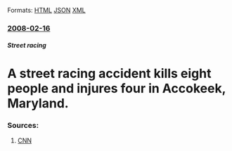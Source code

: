 
Formats: [HTML](/news/2008/02/16/a-street-racing-accident-kills-eight-people-and-injures-four-in-accokeek-maryland.html)  [JSON](/news/2008/02/16/a-street-racing-accident-kills-eight-people-and-injures-four-in-accokeek-maryland.json)  [XML](/news/2008/02/16/a-street-racing-accident-kills-eight-people-and-injures-four-in-accokeek-maryland.xml)  

### [2008-02-16](/news/2008/02/16/index.md)

##### Street racing
#  A street racing accident kills eight people and injures four in Accokeek, Maryland. 




### Sources:

1. [CNN](http://www.cnn.com/2008/US/02/16/drag.race.deaths.ap/index.html)

